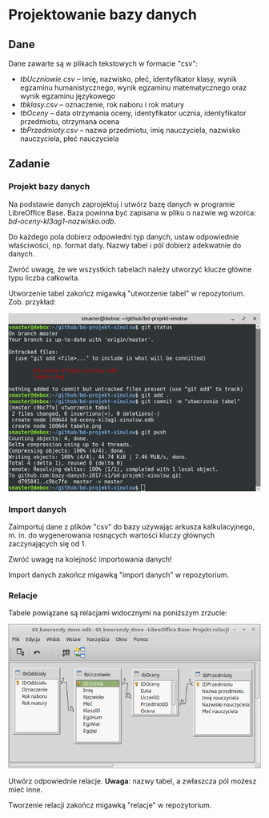 # Projektowanie bazy danych

## Dane

Dane zawarte są w plikach tekstowych w formacie "csv":

- *tbUczniowie.csv* – imię, nazwisko, płeć, identyfikator klasy, wynik egzaminu humanistycznego, wynik egzaminu matematycznego oraz wynik egzaminu językowego
- *tbklasy.csv* – oznaczenie, rok naboru i rok matury
- *tbOceny* – data otrzymania oceny, identyfikator ucznia, identyfikator przedmiotu, otrzymana ocena
- *tbPrzedmioty.csv* – nazwa przedmiotu, imię nauczyciela, nazwisko nauczyciela, płeć nauczyciela

## Zadanie

### Projekt bazy danych

Na podstawie danych zaprojektuj i utwórz bazę danych w programie LibreOffice Base. Baza powinna być
zapisana w pliku o nazwie wg wzorca: *bd-oceny-kl3ag1-nazwisko.odb*.

Do każdego pola dobierz odpowiedni typ danych, ustaw odpowiednie właściwości, np. format daty.
Nazwy tabel i pól dobierz adekwatnie do danych.

Zwróć uwagę, że we wszystkich tabelach należy utworzyć klucze główne typu liczba całkowita.

Utworzenie tabel zakończ migawką "utworzenie tabel" w repozytorium. Zob. przykład:

![Image](bd-oceny-tabele.png)

### Import danych

Zaimportuj dane z plików "csv" do bazy używając arkusza kalkulacyjnego, m. in. do wygenerowania
rosnących wartości kluczy głównych zaczynających się od 1.

Zwróć uwagę na kolejność importowania danych!

Import danych zakończ migawką "import danych" w repozytorium.

### Relacje

Tabele powiązane są relacjami widocznymi na poniższym zrzucie:

![Image](baza_oceny_relacje.png)

Utwórz odpowiednie relacje. **Uwaga**: nazwy tabel, a zwłaszcza pól możesz mieć inne.

Tworzenie relacji zakończ migawką "relacje" w repozytorium.
